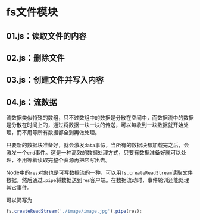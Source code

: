 # fs文件模块

## 01.js：读取文件的内容

## 02.js：删除文件

## 03.js：创建文件并写入内容

## 04.js：流数据

流数据类似特殊的数组，只不过数组中的数据是分散在空间中，而数据流中的数据是分散在时间上的，通过将数据一块一块的传送，可以每收到一块数据就开始处理，而不用等所有数据都全到再做处理。

只要新的数据块准备好，就会激发`data`事假，当所有的数据块都加载完之后，会激发一个`end`事件。这是一种高效的数据处理方式，只要有数据准备好就可以处理，不用等着读取完整个资源再把它写出去。

Node中的`res`对象也是可写数据流的一种，可以用`fs.createReadStream`读取文件数据，然后通过`.pipe`将数据送到`res`客户端。在数据流动时，事件轮训还能处理其它事件。

可以简写为

```javascript
fs.createReadStream('./image/image.jpg').pipe(res);
```
